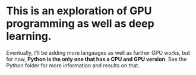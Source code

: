 # This is an exploration of GPU programming as well as deep learning.
Eventually, I'll be adding more langauges as well as further GPU works, but for now, **Python is the only one that has a CPU and GPU version**. See the Python folder for more information and results on that.

